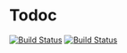 # Todoc
[![Build Status](https://travis-ci.com/JeremyDufeux/Todoc.svg?branch=master)](https://travis-ci.com/JeremyDufeux/Todoc)
[![Build Status](https://travis-ci.com/JeremyDufeux/Todoc.svg?branch=develop)](https://travis-ci.com/JeremyDufeux/Todoc)
